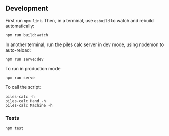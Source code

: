 ## Development

First run `npm link`.  Then, in a terminal, use `esbuild` to watch and rebuild
automatically:

    npm run build:watch

In another terminal, run the piles calc server in dev mode, using nodemon
to auto-reload:

    npm run serve:dev

To run in production mode

    npm run serve

To call the script:

    piles-calc -h
    piles-calc Hand -h
    piles-calc Machine -h

### Tests

    npm test
